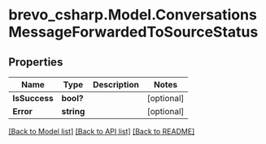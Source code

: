 # brevo_csharp.Model.ConversationsMessageForwardedToSourceStatus
## Properties

Name | Type | Description | Notes
------------ | ------------- | ------------- | -------------
**IsSuccess** | **bool?** |  | [optional] 
**Error** | **string** |  | [optional] 

[[Back to Model list]](../README.md#documentation-for-models) [[Back to API list]](../README.md#documentation-for-api-endpoints) [[Back to README]](../README.md)


